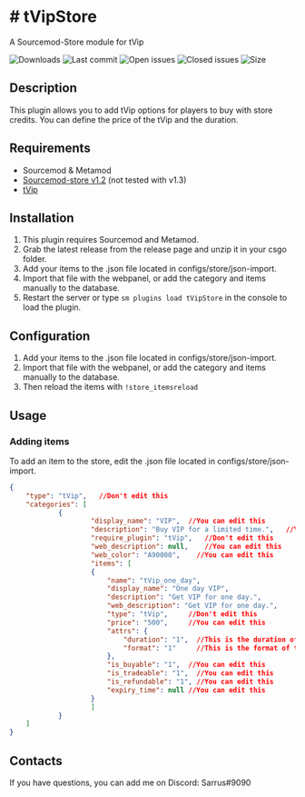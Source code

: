 # # tVipStore
A Sourcemod-Store module for tVip

![Downloads](https://img.shields.io/github/downloads/Sarrus1/tVIPstore/total) ![Last commit](https://img.shields.io/github/last-commit/Sarrus1/tVIPstore "Last commit") ![Open issues](https://img.shields.io/github/issues/Sarrus1/tVIPstore "Open Issues") ![Closed issues](https://img.shields.io/github/issues-closed/Sarrus1/tVIPstore "Closed Issues") ![Size](https://img.shields.io/github/repo-size/Sarrus1/tVIPstore "Size")

## Description ##
This plugin allows you to add tVip options for players to buy with store credits.
You can define the price of the tVip and the duration.

## Requirements ##
- Sourcemod & Metamod
- [Sourcemod-store v1.2](https://github.com/SourceMod-Store/Sourcemod-Store/releases/tag/1.2-Final) (not tested with v1.3)
- [tVip](https://forums.alliedmods.net/showthread.php?t=292183)

## Installation ##
1. This plugin requires Sourcemod and Metamod.
2. Grab the latest release from the release page and unzip it in your csgo folder.
3. Add your items to the .json file located in configs/store/json-import.
4. Import that file with the webpanel, or add the category and items manually to the database.
5. Restart the server or type `sm plugins load tVipStore` in the console to load the plugin.

## Configuration ##
1. Add your items to the .json file located in configs/store/json-import.
2. Import that file with the webpanel, or add the category and items manually to the database.
3. Then reload the items with `!store_itemsreload`

## Usage ##
### Adding items ###
To add an item to the store, edit the .json file located in configs/store/json-import.
```json
{
	"type": "tVip",   //Don't edit this
	"categories": [
			{
					"display_name": "VIP",  //You can edit this
					"description": "Buy VIP for a limited time.",   //You can edit this
					"require_plugin": "tVip",   //Don't edit this
					"web_description": null,    //You can edit this
					"web_color": "A90000",    //You can edit this
					"items": [
					{
						"name": "tVip_one_day",
						"display_name": "One day VIP",
						"description": "Get VIP for one day.",
						"web_description": "Get VIP for one day.",
						"type": "tVip",     //Don't edit this
						"price": "500",     //You can edit this
						"attrs": {
							"duration": "1",  //This is the duration of the VIP you are going to grant.
							"format": "1"     //This is the format of the time you've input above. 1 for minutes, 0 for months.
						},
						"is_buyable": "1",  //You can edit this
						"is_tradeable": "1",  //You can edit this
						"is_refundable": "1", //You can edit this
						"expiry_time": null //You can edit this
					}
					]
			}
	]
}
```

## Contacts ##
If you have questions, you can add me on Discord: Sarrus#9090



